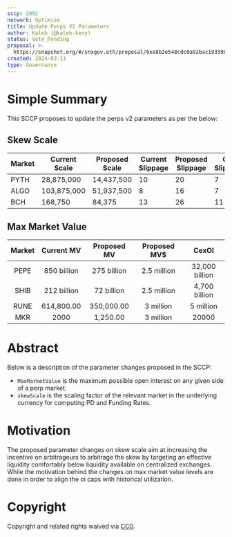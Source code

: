 ```yaml
---
sccp: 2092
network: Optimism
title: Update Perps V2 Parameters
author: Kaleb (@kaleb-keny)
status: Vote_Pending
proposal: >-
  https://snapshot.org/#/snxgov.eth/proposal/0xe8b2e548cdc0a92bac193398f930ef92b89b375c65cd1ad98b007bb025ca7d90
created: 2024-03-11
type: Governance
---
```


# Simple Summary

This SCCP proposes to update the perps v2 parameters as per the below:

## Skew Scale

| Market | Current  Scale | Proposed Scale | Current Slippage | Proposed Slippage | Cex Slippage |
|--------|----------------|----------------|------------------|-------------------|--------------|
| PYTH   | 28,875,000     | 14,437,500     | 10               | 20                | 7            |
| ALGO   | 103,875,000    | 51,937,500     | 8                | 16                | 7            |
| BCH    | 168,750        | 84,375         | 13               | 26                | 11           |

## Max Market Value

| **Market** | **Current MV** | **Proposed MV** | **Proposed MV$** |   **CexOI**     |
|:----------:|:--------------:|:---------------:|:----------------:| :-------------: |
|    PEPE    |   850 billion  |   275 billion   |    2.5 million   |  32,000 billion |
|    SHIB    |   212 billion  |    72 billion   |    2.5 million   | 4,700 billion   |
|    RUNE    |   614,800.00   |    350,000.00   |     3 million    |   5 million     |
|     MKR    |      2000      |     1,250.00    |     3 million    |     20000       |

# Abstract

Below is a description of the parameter changes proposed in the SCCP:
- `MaxMarketValue` is the maximum possible open interest on any given side of a perp market.
- `skewScale` is the scaling factor of the relevant market in the underlying currency for computing PD and Funding Rates.

# Motivation

The proposed parameter changes on skew scale aim at increasing the incentive on arbitrageurs to arbitrage the skew by targeting an effective liquidity comfortably below liquidity available on centralized exchanges. While the motivation behind the changes on max market value levels are done in order to align the oi caps with historical utilization. 

# Copyright

Copyright and related rights waived via [CC0](https://creativecommons.org/publicdomain/zero/1.0/).


